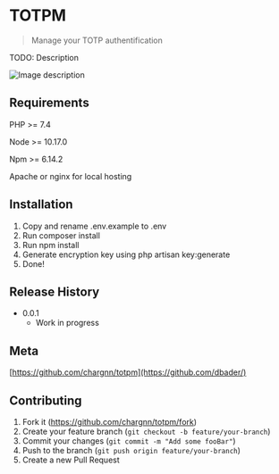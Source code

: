 # TOTPM
> Manage your TOTP authentification

TODO: Description

![Image description](https://i.ibb.co/fx1qc5q/screencapture-totpm-local-2020-03-30-13-58-34.png)


## Requirements

PHP >= 7.4

Node >= 10.17.0 

Npm >= 6.14.2

Apache or nginx for local hosting 

## Installation

1. Copy and rename .env.example to .env
2. Run composer install
3. Run npm install
4. Generate encryption key using php artisan key:generate
5. Done!

## Release History

* 0.0.1
    * Work in progress

## Meta

[https://github.com/chargnn/totpm](https://github.com/dbader/)

## Contributing

1. Fork it (<https://github.com/chargnn/totpm/fork>)
2. Create your feature branch (`git checkout -b feature/your-branch`)
3. Commit your changes (`git commit -m "Add some fooBar"`)
4. Push to the branch (`git push origin feature/your-branch`)
5. Create a new Pull Request

<!-- Markdown link & img dfn's -->
[npm-image]: https://img.shields.io/npm/v/datadog-metrics.svg?style=flat-square
[npm-url]: https://npmjs.org/package/datadog-metrics
[npm-downloads]: https://img.shields.io/npm/dm/datadog-metrics.svg?style=flat-square
[travis-image]: https://img.shields.io/travis/dbader/node-datadog-metrics/master.svg?style=flat-square
[travis-url]: https://travis-ci.org/dbader/node-datadog-metrics
[wiki]: https://github.com/yourname/yourproject/wiki
